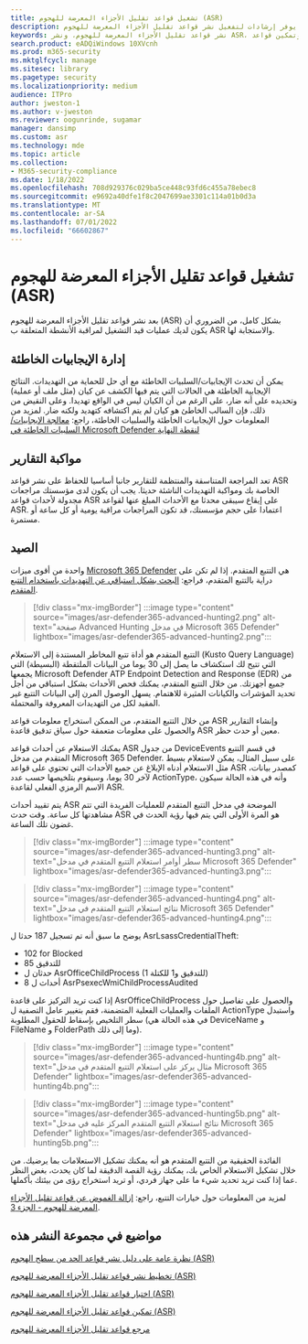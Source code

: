 ```yaml
---
title: تشغيل قواعد تقليل الأجزاء المعرضة للهجوم (ASR)
description: يوفر إرشادات لتفعيل نشر قواعد تقليل الأجزاء المعرضة للهجوم.
keywords: نشر قواعد تقليل الأجزاء المعرضة للهجوم، ونشر ASR، وتمكين قواعد asr، وتكوين ASR، ونظام منع الاختراق المضيف، وقواعد الحماية، وقواعد مكافحة الاستغلال، وقواعد مكافحة الاستغلال، وقواعد الاستغلال، وقواعد منع العدوى، Microsoft Defender لنقطة النهاية، وتكوين قواعد ASR
search.product: eADQiWindows 10XVcnh
ms.prod: m365-security
ms.mktglfcycl: manage
ms.sitesec: library
ms.pagetype: security
ms.localizationpriority: medium
audience: ITPro
author: jweston-1
ms.author: v-jweston
ms.reviewer: oogunrinde, sugamar
manager: dansimp
ms.custom: asr
ms.technology: mde
ms.topic: article
ms.collection:
- M365-security-compliance
ms.date: 1/18/2022
ms.openlocfilehash: 708d929376c029ba5ce448c93fd6c455a78ebec8
ms.sourcegitcommit: e9692a40dfe1f8c2047699ae3301c114a01b0d3a
ms.translationtype: MT
ms.contentlocale: ar-SA
ms.lasthandoff: 07/01/2022
ms.locfileid: "66602867"
---
```

# <a name="operationalize-attack-surface-reduction-asr-rules"></a>تشغيل قواعد تقليل الأجزاء المعرضة للهجوم (ASR)

بعد نشر قواعد تقليل الأجزاء المعرضة للهجوم (ASR) بشكل كامل، من الضروري أن يكون لديك عمليات قيد التشغيل لمراقبة الأنشطة المتعلقة ب ASR والاستجابة لها.

## <a name="managing-false-positives"></a>إدارة الإيجابيات الخاطئة

يمكن أن تحدث الإيجابيات/السلبيات الخاطئة مع أي حل للحماية من التهديدات. النتائج الإيجابية الخاطئة هي الحالات التي يتم فيها الكشف عن كيان (مثل ملف أو عملية) وتحديده على أنه ضار، على الرغم من أن الكيان ليس في الواقع تهديدا. وعلى النقيض من ذلك، فإن السالب الخاطئ هو كيان لم يتم اكتشافه كتهديد ولكنه ضار. لمزيد من المعلومات حول الإيجابيات الخاطئة والسلبيات الخاطئة، راجع: [معالجة الإيجابيات/السلبيات الخاطئة في Microsoft Defender لنقطة النهاية](defender-endpoint-false-positives-negatives.md)

## <a name="keeping-up-with-reports"></a>مواكبة التقارير

تعد المراجعة المتناسقة والمنتظمة للتقارير جانبا أساسيا للحفاظ على نشر قواعد ASR الخاصة بك ومواكبة التهديدات الناشئة حديثا. يجب أن يكون لدى مؤسستك مراجعات مجدولة لأحداث قواعد ASR على إيقاع سيبقى محدثا مع الأحداث المبلغ عنها لقواعد ASR. اعتمادا على حجم مؤسستك، قد تكون المراجعات مراقبة يومية أو كل ساعة أو مستمرة.

## <a name="hunting"></a>الصيد

واحدة من أقوى ميزات [Microsoft 365 Defender](https://security.microsoft.com) هي التتبع المتقدم. إذا لم تكن على دراية بالتتبع المتقدم، فراجع: [البحث بشكل استباقي عن التهديدات باستخدام التتبع المتقدم](/windows/security/threat-protection/microsoft-defender-atp/advanced-hunting-overview).

> [!div class="mx-imgBorder"]
> :::image type="content" source="images/asr-defender365-advanced-hunting2.png" alt-text="صفحة Advanced Hunting في مدخل Microsoft 365 Defender" lightbox="images/asr-defender365-advanced-hunting2.png":::

التتبع المتقدم هو أداة تتبع المخاطر المستندة إلى الاستعلام (Kusto Query Language) التي تتيح لك استكشاف ما يصل إلى 30 يوما من البيانات الملتقطة (البسيطة) التي يجمعها Microsoft Defender ATP Endpoint Detection and Response (EDR) من جميع أجهزتك. من خلال التتبع المتقدم، يمكنك فحص الأحداث بشكل استباقي من أجل تحديد المؤشرات والكيانات المثيرة للاهتمام. يسهل الوصول المرن إلى البيانات التتبع غير المقيد لكل من التهديدات المعروفة والمحتملة.

من خلال التتبع المتقدم، من الممكن استخراج معلومات قواعد ASR وإنشاء التقارير والحصول على معلومات متعمقة حول سياق تدقيق قاعدة ASR معين أو حدث حظر.

 يمكنك الاستعلام عن أحداث قواعد ASR من جدول DeviceEvents في قسم التتبع المتقدم من مدخل Microsoft 365 Defender. على سبيل المثال، يمكن لاستعلام بسيط مثل الاستعلام أدناه الإبلاغ عن جميع الأحداث التي تحتوي على قواعد ASR كمصدر بيانات، لآخر 30 يوما، وسيقوم بتلخيصها حسب عدد ActionType، وأنه في هذه الحالة سيكون الاسم الرمزي الفعلي لقاعدة ASR.

يتم تقييد أحداث ASR الموضحة في مدخل التتبع المتقدم للعمليات الفريدة التي تتم مشاهدتها كل ساعة. وقت حدث ASR هو المرة الأولى التي يتم فيها رؤية الحدث في غضون تلك الساعة.

> [!div class="mx-imgBorder"]
> :::image type="content" source="images/asr-defender365-advanced-hunting3.png" alt-text="سطر أوامر استعلام التتبع المتقدم في مدخل Microsoft 365 Defender" lightbox="images/asr-defender365-advanced-hunting3.png":::

> [!div class="mx-imgBorder"]
> :::image type="content" source="images/asr-defender365-advanced-hunting4.png" alt-text="نتائج استعلام التتبع المتقدم في مدخل Microsoft 365 Defender" lightbox="images/asr-defender365-advanced-hunting4.png":::

يوضح ما سبق أنه تم تسجيل 187 حدثا ل AsrLsassCredentialTheft:

- 102 for Blocked
- 85 للتدقيق
- حدثان ل AsrOfficeChildProcess (1 للتدقيق و1 للكتلة)
- 8 أحداث ل AsrPsexecWmiChildProcessAudited

إذا كنت تريد التركيز على قاعدة AsrOfficeChildProcess والحصول على تفاصيل حول الملفات والعمليات الفعلية المتضمنة، فقم بتغيير عامل التصفية ل ActionType واستبدل سطر التلخيص بإسقاط للحقول المطلوبة (في هذه الحالة هي DeviceName و FileName و FolderPath وما إلى ذلك).

> [!div class="mx-imgBorder"]
> :::image type="content" source="images/asr-defender365-advanced-hunting4b.png" alt-text="مثال يركز على استعلام التتبع المتقدم في مدخل Microsoft 365 Defender" lightbox="images/asr-defender365-advanced-hunting4b.png":::

> [!div class="mx-imgBorder"]
> :::image type="content" source="images/asr-defender365-advanced-hunting5b.png" alt-text="نتائج استعلام التتبع المتقدم المركز عليه في مدخل Microsoft 365 Defender" lightbox="images/asr-defender365-advanced-hunting5b.png":::

الفائدة الحقيقية من التتبع المتقدم هو أنه يمكنك تشكيل الاستعلامات بما يرضيك. من خلال تشكيل الاستعلام الخاص بك، يمكنك رؤية القصة الدقيقة لما كان يحدث، بغض النظر عما إذا كنت تريد تحديد شيء ما على جهاز فردي، أو تريد استخراج رؤى من بيئتك بأكملها.

لمزيد من المعلومات حول خيارات التتبع، راجع: [إزالة الغموض عن قواعد تقليل الأجزاء المعرضة للهجوم - الجزء 3](https://techcommunity.microsoft.com/t5/microsoft-defender-for-endpoint/demystifying-attack-surface-reduction-rules-part-3/ba-p/1360968).

## <a name="topics-in-this-deployment-collection"></a>مواضيع في مجموعة النشر هذه

[نظرة عامة على دليل نشر قواعد الحد من سطح الهجوم (ASR)](attack-surface-reduction-rules-deployment.md)

[تخطيط نشر قواعد تقليل الأجزاء المعرضة للهجوم (ASR)](attack-surface-reduction-rules-deployment-plan.md)

[اختبار قواعد تقليل الأجزاء المعرضة للهجوم (ASR)](attack-surface-reduction-rules-deployment-test.md)

[تمكين قواعد تقليل الأجزاء المعرضة للهجوم (ASR)](attack-surface-reduction-rules-deployment-implement.md)

[مرجع قواعد تقليل الأجزاء المعرضة للهجوم](attack-surface-reduction-rules-reference.md)
